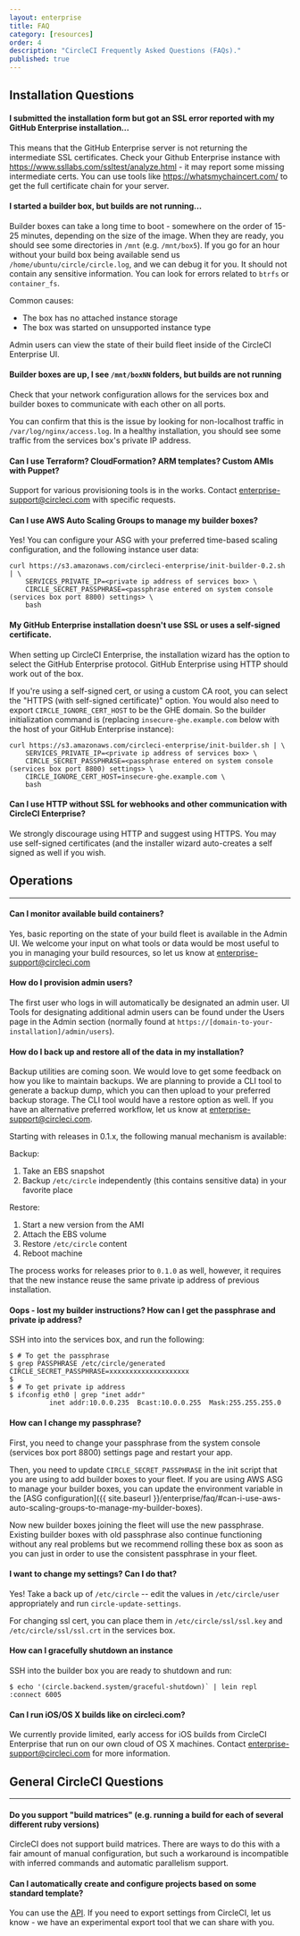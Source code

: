 ```yaml
---
layout: enterprise
title: FAQ
category: [resources]
order: 4
description: "CircleCI Frequently Asked Questions (FAQs)."
published: true
---
```




## Installation Questions

#### I submitted the installation form but got an SSL error reported with my GitHub Enterprise installation...

This means that the GitHub Enterprise server is not returning the intermediate SSL certificates. Check your Github Enterprise instance with <https://www.ssllabs.com/ssltest/analyze.html> - it may report some missing intermediate certs. You can use tools like <https://whatsmychaincert.com/> to get the full certificate chain for your server.

#### I started a builder box, but builds are not running...

Builder boxes can take a long time to boot - somewhere on the order of 15-25 minutes, depending on the size of the image.  When they are ready, you should see some directories in `/mnt` (e.g. `/mnt/box5`).  If you go for an hour without your build box being available send us `/home/ubuntu/circle/circle.log`, and we can debug it for you.  It should not contain any sensitive information. You can look for errors related to `btrfs` or `container_fs`.

Common causes:

<!-- TODO: link to supported instance type doc -->

* The box has no attached instance storage
* The box was started on unsupported instance type

Admin users can view the state of their build fleet inside of the CircleCI Enterprise UI.


#### Builder boxes are up, I see `/mnt/boxNN` folders, but builds are not running

Check that your network configuration allows for the services box and builder
boxes to communicate with each other on all ports.

You can confirm that this is the issue by looking for non-localhost traffic in `/var/log/nginx/access.log`.  In a healthy installation, you should see some traffic from the services box's private IP address.

#### Can I use Terraform? CloudFormation? ARM templates? Custom AMIs with Puppet?

Support for various provisioning tools is in the works. Contact <enterprise-support@circleci.com> with specific requests.

#### Can I use AWS Auto Scaling Groups to manage my builder boxes?

Yes! You can configure your ASG with your preferred time-based scaling configuration, and the following instance user data:

```
curl https://s3.amazonaws.com/circleci-enterprise/init-builder-0.2.sh | \
    SERVICES_PRIVATE_IP=<private ip address of services box> \
    CIRCLE_SECRET_PASSPHRASE=<passphrase entered on system console (services box port 8800) settings> \
    bash
```

#### My GitHub Enterprise installation doesn't use SSL or uses a self-signed certificate.

When setting up CircleCI Enterprise, the installation wizard has the option to
select the GitHub Enterprise protocol. GitHub Enterprise using HTTP should work out of the box.

If you're using a self-signed cert, or using a custom CA root, you can select the
"HTTPS (with self-signed certificate)" option.  You would also need to
export `CIRCLE_IGNORE_CERT_HOST` to be the GHE domain.  So the builder
initialization command is (replacing `insecure-ghe.example.com` below with the host of your GitHub Enterprise instance):

```
curl https://s3.amazonaws.com/circleci-enterprise/init-builder.sh | \
    SERVICES_PRIVATE_IP=<private ip address of services box> \
    CIRCLE_SECRET_PASSPHRASE=<passphrase entered on system console (services box port 8800) settings> \
    CIRCLE_IGNORE_CERT_HOST=insecure-ghe.example.com \
    bash
```

#### Can I use HTTP without SSL for webhooks and other communication with CircleCI Enterprise?

We strongly discourage using HTTP and suggest using HTTPS.  You may use
self-signed certificates (and the installer wizard auto-creates a self signed
as well if you wish.

## Operations
---

#### Can I monitor available build containers?

Yes, basic reporting on the state of your build fleet is available in the Admin UI. We welcome your input on what tools or data would be most useful to you in managing your build resources, so let us know at <enterprise-support@circleci.com>

#### How do I provision admin users?

The first user who logs in will automatically be designated an admin user. UI Tools for designating additional admin users can be found under the Users page in the Admin section (normally found at `https://[domain-to-your-installation]/admin/users`).

#### How do I back up and restore all of the data in my installation?

Backup utilities are coming soon. We would love to get some feedback on how you like to maintain backups.  We are planning to provide a CLI tool to generate a backup dump, which you can then upload to your preferred backup storage.  The CLI tool would have a restore option as well.  If you have an alternative preferred workflow, let us know at <enterprise-support@circleci.com>.

Starting with releases in 0.1.x, the following manual mechanism is available:

Backup:

1. Take an EBS snapshot
2. Backup `/etc/circle` independently (this contains sensitive data) in your favorite place

Restore:

1. Start a new version from the AMI
2. Attach the EBS volume
3. Restore `/etc/circle` content
4. Reboot machine

The process works for releases prior to `0.1.0` as well, however, it
requires that the new instance reuse the same private ip address of previous
installation.

#### Oops - lost my builder instructions?  How can I get the passphrase and private ip address?

SSH into into the services box, and run the following:

```
$ # To get the passphrase
$ grep PASSPHRASE /etc/circle/generated
CIRCLE_SECRET_PASSPHRASE=xxxxxxxxxxxxxxxxxxxx
$
$ # To get private ip address
$ ifconfig eth0 | grep "inet addr"
          inet addr:10.0.0.235  Bcast:10.0.0.255  Mask:255.255.255.0
```

#### How can I change my passphrase?

First, you need to change your passphrase from the system console (services box port 8800) settings page and restart your app.

Then, you need to update `CIRCLE_SECRET_PASSPHRASE` in the init script that you are using to add builder boxes to your fleet. If you are
using AWS ASG to manage your builder boxes, you can update the environment variable in the [ASG configuration]({{ site.baseurl }}/enterprise/faq/#can-i-use-aws-auto-scaling-groups-to-manage-my-builder-boxes).

Now new builder boxes joining the fleet will use the new passphrase. Existing builder boxes with old passphrase also continue functioning without any real problems but we recommend rolling these box as soon as you can
just in order to use the consistent passphrase in your fleet.

#### I want to change my settings?  Can I do that?

Yes!  Take a back up of `/etc/circle` -- edit the values in `/etc/circle/user`
appropriately and run `circle-update-settings`.

For changing ssl cert, you can place them in `/etc/circle/ssl/ssl.key` and
`/etc/circle/ssl/ssl.crt` in the services box.

#### How can I gracefully shutdown an instance

<!-- TODO: Document API call -->

SSH into the builder box you are ready to shutdown and run:

```
$ echo '(circle.backend.system/graceful-shutdown)` | lein repl :connect 6005
```

#### Can I run iOS/OS X builds like on circleci.com?

We currently provide limited, early access for iOS builds from CircleCI Enterprise that run on our own cloud of OS X machines. Contact <enterprise-support@circleci.com> for more information.

## General CircleCI Questions
---

#### Do you support "build matrices" (e.g. running a build for each of several different ruby versions)

CircleCI does not support build matrices. There are ways to do this with a fair amount of manual configuration, but such a workaround is incompatible with inferred commands and automatic parallelism support.

#### Can I automatically create and configure projects based on some standard template?

You can use the [API](https://circleci.com/docs/api).  If you need to export settings from CircleCI, let us know - we have an experimental export tool that we can share with you.
